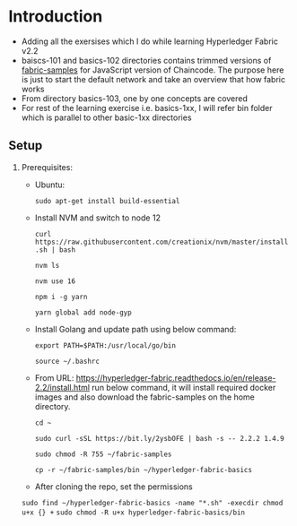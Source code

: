 # Introduction

- Adding all the exersises which I do while learning Hyperledger Fabric v2.2
- baiscs-101 and basics-102 directories contains trimmed versions of [fabric-samples](https://github.com/hyperledger/fabric-samples/tree/release-2.2) for JavaScript version of Chaincode. The purpose here is just to start the default network and take an overview that how fabric works
- From directory basics-103, one by one concepts are covered
- For rest of the learning exercise i.e. basics-1xx, I will refer bin folder which is parallel to other basic-1xx directories

## Setup

1. Prerequisites:

   - Ubuntu:

      <!-- https://stackoverflow.com/a/14772631/3110474 -->

     `sudo apt-get install build-essential`

   - Install NVM and switch to node 12

     `curl https://raw.githubusercontent.com/creationix/nvm/master/install.sh | bash`

     `nvm ls`

     `nvm use 16`

     `npm i -g yarn`

     `yarn global add node-gyp`

   - Install Golang and update path using below command:

     `export PATH=$PATH:/usr/local/go/bin`

     `source ~/.bashrc`

   - From URL: https://hyperledger-fabric.readthedocs.io/en/release-2.2/install.html run below command, it will install required docker images and also download the fabric-samples on the home directory.

     `cd ~`

     `sudo curl -sSL https://bit.ly/2ysbOFE | bash -s -- 2.2.2 1.4.9`

     `sudo chmod -R 755 ~/fabric-samples`

     `cp -r ~/fabric-samples/bin ~/hyperledger-fabric-basics`
     
   - After cloning the repo, set the permissions

   `sudo find ~/hyperledger-fabric-basics -name "*.sh" -execdir chmod u+x {} +`
   `sudo chmod -R u+x hyperledger-fabric-basics/bin`
